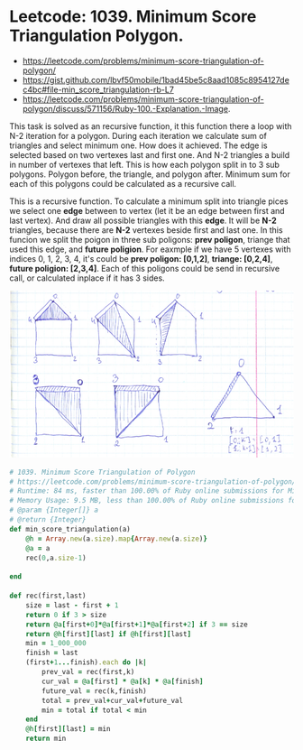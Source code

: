 # Leetcode: 1039. Minimum Score Triangulation Polygon.

- https://leetcode.com/problems/minimum-score-triangulation-of-polygon/
- https://gist.github.com/lbvf50mobile/1bad45be5c8aad1085c8954127dec4bc#file-min_score_triangulation-rb-L7
- https://leetcode.com/problems/minimum-score-triangulation-of-polygon/discuss/571156/Ruby-100.-Explanation.-Image.



This task is solved as an recursive function, it this function there a loop with N-2 iteration for a polygon. During each iteration we calculate sum of triangles and select minimum one.
How does it achieved.  The edge is selected based on two vertexes last and first one. And N-2 triangles a build in number of vertexes that left. This is how each polygon split in to 3 sub polygons. Polygon before, the triangle, and polygon after. Minimum sum for each of this polygons could be calculated as a recursive call.

This is a recursive function. To calculate a minimum split into triangle pices we select one **edge** between to vertex (let it be an edge between first and last vertex). And draw all possible triangles with this **edge**. It will be **N-2** triangles, because there are **N-2** vertexes beside first and last one.  In this funcion we split the poigon in three sub poligons: **prev poligon**, triange that used this edge, and **future poligion**. 
For eaxmple if we have 5 vertexes with indices 0, 1, 2, 3, 4, it's could be **prev poligon: [0,1,2]**,  **triange: [0,2,4]**, **future poligion: [2,3,4]**. Each of this poligons could be send in recursive call, or calculated inplace if it has 3 sides.

![Examples of splitting the poligons in 3 pats, for recursive calls](1039lc.png)


```Ruby
# 1039. Minimum Score Triangulation of Polygon
# https://leetcode.com/problems/minimum-score-triangulation-of-polygon/
# Runtime: 84 ms, faster than 100.00% of Ruby online submissions for Minimum Score Triangulation of Polygon.
# Memory Usage: 9.5 MB, less than 100.00% of Ruby online submissions for Minimum Score Triangulation of Polygon.
# @param {Integer[]} a
# @return {Integer}
def min_score_triangulation(a)
    @h = Array.new(a.size).map{Array.new(a.size)}
    @a = a
    rec(0,a.size-1)
    
end

def rec(first,last)
    size = last - first + 1
    return 0 if 3 > size
    return @a[first+0]*@a[first+1]*@a[first+2] if 3 == size
    return @h[first][last] if @h[first][last]
    min = 1_000_000
    finish = last
    (first+1...finish).each do |k|
        prev_val = rec(first,k)
        cur_val = @a[first] * @a[k] * @a[finish]
        future_val = rec(k,finish)
        total = prev_val+cur_val+future_val
        min = total if total < min
    end
    @h[first][last] = min
    return min

```